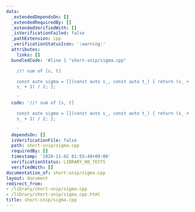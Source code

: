 ```yaml
---
data:
  _extendedDependsOn: []
  _extendedRequiredBy: []
  _extendedVerifiedWith: []
  _isVerificationFailed: false
  _pathExtension: cpp
  _verificationStatusIcon: ':warning:'
  attributes:
    links: []
  bundledCode: '#line 1 "short-snip/sigma.cpp"

    //! sum of [s, t]

    const auto sigma = [](const auto s_, const auto t_) { return (s_ + t_) * (t_ -
    s_ + 1) / 2; };

    '
  code: '//! sum of [s, t]

    const auto sigma = [](const auto s_, const auto t_) { return (s_ + t_) * (t_ -
    s_ + 1) / 2; };

    '
  dependsOn: []
  isVerificationFile: false
  path: short-snip/sigma.cpp
  requiredBy: []
  timestamp: '2020-11-02 01:55:48+09:00'
  verificationStatus: LIBRARY_NO_TESTS
  verifiedWith: []
documentation_of: short-snip/sigma.cpp
layout: document
redirect_from:
- /library/short-snip/sigma.cpp
- /library/short-snip/sigma.cpp.html
title: short-snip/sigma.cpp
---
```

